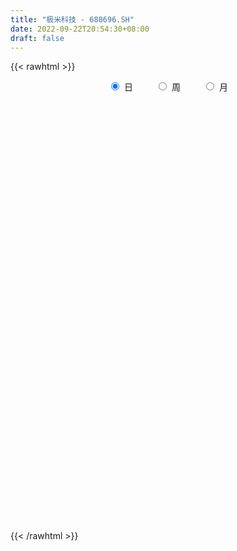 ```yaml
---
title: "极米科技 - 688696.SH"
date: 2022-09-22T20:54:30+08:00
draft: false
---
```

{{< rawhtml >}}
    <div style="text-align: center">
        <label style="padding: 1rem;"><input style="margin-right: .5rem" type="radio" name="period" value="D" checked onclick="period_change(this)">日</label>
        <label style="padding: 1rem;"><input style="margin-right: .5rem" type="radio" name="period" value="W" onclick="period_change(this)">周</label>
        <label style="padding: 1rem;"><input style="margin-right: .5rem" type="radio" name="period" value="M" onclick="period_change(this)">月</label>
    </div>
    <div id="chart" style="height: 700px;"></div> 
    <script type="text/javascript">
        const D_v = [85281.58,41951.31,35535.38,35674.72,24182.24,19425.75,19959.51,14657.86,16184.63,8924.73,10372.83,8532.79,5858.04,6881.84,6997.23,6142.04,4107.41,7309.65,6586.89,7980.34,4583.61,4970.94,5848.31,9346.62,16518.36,11460.68,6857.37,6721.59,4531.64,5283.69,4723.9,6951.05,4655.26,5131.33,3632.89,4563.97,8848.82,7865.98,4656.14,7448.85,4739.28,5581.2,4215.83,8963.14,6206.74,5404.67,5586.42,4842.35,6562.98,6439.87,4401.4,5164.12,4276.89,3062.15,2851.36,3612.71,5782.23,4094.83,3704.88,4393.79,3905.76,5808.27,3088.48,4199.69,5836.4,4297.53,3937.66,3707.33,5123.21,3338.53,3123.07,3480.7,4883.06,6476.67,3793.57,3641.82,4094.35,4261.98,3681.37,3130.77,8856.99,5967.19,4739.25,4017.09,6040.28,4360.32,3178.42,6841.3,4729.07,12880.13,4780.72,10380.85,5711.29,7133.89,3865.12,5977.69,4235.26,10518.84,5798.84,4183.6,7957.27,6654.27,6067.41,7528.44,4694.54,6063.1,4200.09,6508.52,5470.97,6686.27,7923.71,4105.85,2720.53,6118.37,5416.84,4787.32,4365.85,5544.32,5562.59,4115.3,2408.65,8378.26,3062.25,9339.06,3688.74,5241.62,3775.55,6204.07,4436.72,3220.17,3068.5,2447.72,4451.56,4602.17,4374.62,4210.54,3887.74,3672.9,4216.99,3146.78,4466.23,4896.0,3632.4,2879.22,2641.94,2710.62,2178.75,1980.84,2328.14,4140.69,3167.73,3390.37,2761.22,3865.44,8149.99,6767.96,2873.57,5961.79,3939.6,4922.62,6786.39,7530.04,6947.89,5571.09,4885.86,2816.63,4950.2,2650.93,1857.59,2606.42,5555.71,3177.11,3684.72,2524.0,5278.89,2717.07,5157.38,4296.04,2781.49,1384.87,1782.57,8237.96,4676.29,4969.47,5444.22,2960.25,2946.15,2530.58,3944.2,3511.01,5883.01,4013.45,3548.79,2500.48,1435.35,1732.61,1599.49,3449.2,1631.63,1437.08,1431.59,2115.12,2006.07,1272.76,1024.31,2259.27,873.89,3623.58,3390.21,3901.43,2237.61,1799.54,2412.58,1342.14,2627.85,4807.34,2783.49,1733.94,986.34,2056.76,1623.8,1628.33,1017.85,7476.78,6089.31,3515.09,4489.32,3350.63,2876.19,3021.72,1983.96,2219.48,1536.05,1427.04,1766.78,2122.66,2747.56,2198.92,1932.44,3747.7,3205.12,3452.15,2072.27,4763.55,7053.38,5042.45,4870.54,5309.59,5688.09,3879.95,3988.01,3904.27,5149.12,6329.33,2141.29,5913.06,2949.63,5975.51,2616.25,3615.6,3257.91,1931.3,2447.65,3096.52,5001.87,5973.95,4261.01,3336.97,2957.52,2309.28,2473.93,3417.54,2246.21,2028.16,2293.64,2035.53,3569.07,5037.32,4762.17,4310.69,6137.28,3634.81,10829.17,5690.04,3343.81,3092.09,3280.53,6419.28,3956.46,6753.17,4518.92,3039.47,4758.89,6231.44,5906.51,5394.5,5735.4,4776.23,9142.24,6897.04,10758.2,12075.53,8874.79,9958.37,12356.88,11071.79,10820.75,10664.58,14119.33,8879.9,5008.41,8117.54,5481.51,6170.16,6808.35,8853.5,4910.18,6140.03,5943.49,11650.99,5788.38,7499.45,8804.8,3561.41,3432.24,6198.33,6632.65,6486.27,3758.07,10889.31,8553.59,10204.31,7250.72,17702.85,9258.38,14917.23,7604.07,4840.23,9856.62,5039.19,4742.02,7145.42,6377.65,6806.82,8418.9,8536.11,5452.38,4618.39,9469.17,5629.72,6409.27,3595.75,7362.47,10366.03,9434.87,6012.15,3056.27,2865.43,8419.6,21231.41,13329.64,13845.62,4738.7,5569.72,4698.43,4751.9,6167.78,6158.01,5744.12,3882.23,6161.01,5111.04,7850.96,12736.04,7243.78,4902.91,4529.37,5619.54,9799.47,7361.52,7892.54,7503.11]
const D_histogram = [0.0,-0.1282735043,5.0313922517,1.6086753112,-2.2312300674,-2.9353582761,-3.6087878436,-4.5315170254,-7.9270965907,-8.6490087574,-5.5953960848,-3.4497454968,-2.8074334644,-2.5602982891,-3.5845874933,-4.5232207775,-4.3448006959,-2.9947092423,-1.1426639811,0.1962483344,-0.2617232057,-0.3458782027,0.578470487,4.0590357544,8.6941708725,12.515093866,15.1201429974,13.7798893708,11.778502264,10.2372443747,7.3462137717,7.6649381404,7.2445787908,7.4641639739,6.1283990107,5.8821677339,7.3260171759,9.8867615315,10.5420978405,13.5772813386,13.9107701932,13.1513655077,11.5572467906,5.4000765067,-0.0264370042,-4.850860805,-5.5239745693,-6.3233200118,-4.3776978106,0.5774161039,4.1519378475,3.1798412778,3.6309204202,2.3727974661,0.753588367,-0.2429665303,-2.1366299525,-1.7442852965,-2.5011769261,-1.497089169,-1.2215429457,-4.402874083,-6.1464565797,-5.7858117712,-1.8994382102,-0.1884076619,0.0252220354,0.4396860594,0.4773912943,-0.7451958439,-3.2662803101,-4.3562890887,-1.5453695367,4.1391899258,6.3869104546,6.9416049107,4.9715774355,4.8742349138,7.3173664783,7.5704603932,4.6972820025,0.6682311034,-2.6107457221,-3.1083263472,-6.1077493977,-5.8760663228,-5.988767202,-10.4439973119,-13.1702274186,-16.5058512102,-20.30004609,-24.9725099633,-27.1787967293,-25.9360986592,-24.6481245253,-21.8000007915,-19.7998900607,-20.1421753017,-18.8453133207,-16.7828605162,-17.1209457803,-13.3043440061,-11.6872147362,-9.4876164001,-8.6694976129,-5.9202884791,-4.7008381518,-4.2789950977,-2.0030788704,2.2946883614,6.2194543205,7.724928151,7.9461714137,10.3092308073,9.8557884098,11.2172187055,10.7512754972,9.7576461458,9.6335373404,8.6834891968,7.2929950135,3.7924283751,2.0478746805,-1.406581191,-3.5288981051,-3.9528437361,-5.4227706867,-4.5730481154,-2.6602758633,-1.2545687364,0.4383187788,1.2686646989,1.7474537883,2.2799460541,3.7185604974,3.070011194,2.1319954346,1.280222619,0.1643070381,0.4362034022,1.172141852,2.6567363641,2.0703519748,0.9796651151,0.8576003711,1.9808027966,2.5900770465,2.1801521328,2.9495055116,4.6898375737,5.5003044798,4.3946597936,4.5425409878,5.2716547945,8.1023701875,7.8115166052,7.1793448407,5.320638844,4.2105429561,3.7535512104,5.2899518249,7.7598127998,10.1500270142,11.8268786918,12.0195841245,11.1832934856,9.0452079101,8.2337483237,6.6374499206,4.8373150246,5.6616148912,5.5437359494,3.6871636913,2.4532543078,1.7184878349,0.6087594052,0.9181545228,1.4477769527,1.1162561758,0.1851555468,-1.4773281033,1.2537247055,0.9906227265,-0.5868766174,-0.1006720612,-0.8702246793,-2.1356480392,-2.3751661427,-2.2727856067,-2.0411739388,-3.3531915202,-4.2518722303,-5.8474665171,-6.6890667264,-7.2654720801,-7.2395950853,-6.9110581016,-6.9182334725,-6.012446178,-4.9530313703,-4.2244791109,-4.1339198399,-4.1896785523,-4.1970391256,-3.8890587973,-2.9197354282,-2.4983901008,-4.0687177397,-5.7306779991,-7.724497419,-8.1959896027,-8.2761876557,-7.3892594892,-6.9047709307,-6.2239732169,-4.1072082243,-1.4472805765,0.0346611452,1.1440320397,2.9310632416,2.8286444235,1.4974808369,0.7350567838,2.8173599516,6.2626936674,8.378267911,6.7900465299,5.9360821251,3.5326835728,0.9652989065,-1.8628530143,-2.644465101,-2.9917068231,-3.0888969972,-2.4805180619,-2.7975879982,-3.9518733035,-4.1031587025,-4.4949279829,-2.4590447183,-2.3926698765,-1.2211298331,-0.6101911816,-1.3615016026,-3.5374430291,-5.6111609358,-7.3072192625,-9.1396355486,-9.7280933816,-9.1539046093,-8.8525924652,-8.6904909414,-7.3847786247,-4.7016842834,-2.5641157056,-0.2288480886,1.5513082546,3.8554292602,5.2881658094,5.6619124281,5.7414588976,5.4655499397,5.9631341181,6.5491126948,7.7466510199,8.8979874038,8.8024992679,8.6418190748,7.5700186757,6.9590805761,4.9600846486,4.5604982233,3.6933735703,2.6321463096,0.9136834103,0.0468015084,0.1585093651,1.093703019,0.1010002334,-0.0743814286,1.720542251,2.2994435536,2.3192557913,1.6077075046,0.0604071013,-1.2309487546,-1.6570353594,-1.0475297788,-0.2562880104,1.0074669865,1.2480135639,1.209579172,1.7690129176,3.1312221589,4.6270410336,5.6690064016,5.8388488656,6.0078274569,-0.6754148066,-4.8898496587,-7.2526972984,-8.3682180404,-8.1259721909,-7.1417545344,-5.7246092532,-4.6946882123,-3.9328928963,-3.2361072069,-2.2116351609,-1.6233055053,-1.2850668673,-0.2568440734,0.6865772679,1.8149201645,2.0820131943,2.1070803182,1.9481685285,2.1845447192,2.3200958331,2.1630779039,1.787055639,0.9779741469,1.4730969003,1.4812800464,1.3527614616,1.0841407458,0.8726962115,1.2486339633,1.2254262483,1.6792632006,1.9494643021,2.8211378853,3.4228976273,5.2928746275,5.4583214859,7.296954924,7.776410665,7.6852960141,8.2078873079,7.3587216734,6.0246761132,5.3299841536,3.7890475696,1.8530231729,1.3135717436,0.7902374132,-0.4127581037,-1.1896001649,-1.8396976839,-2.5954437733,-2.8913283312,-3.1538485715,-2.246210404,-1.3393834167,-0.2860965133,-0.4208734854,-0.5488056071,-0.3766725932,0.4125214477,-2.5126371086,-5.1460023436,-7.8774722713,-9.3561046146,-10.186771182,-10.3013974288,-9.6109891703,-9.3792564942,-8.3772591577,-7.0216342381,-6.0252803239,-4.8209956659,-3.9514268983,-3.7149647395,-2.5620535377,-1.8197894407,-1.0327167708,-0.9476101341,-1.0112225895,-1.4642673896,-1.8528782228,-2.3341380172,-2.4236379278]
const D_fast = [0.0,-0.1603418803,6.2571719385,3.2366238258,-1.1610890696,-2.5990568473,-4.1746833757,-6.2302918139,-11.6076455269,-14.4918098829,-12.8370462315,-11.5538320177,-11.6133783514,-12.0063177484,-13.9267538259,-15.9961923046,-16.9039723969,-16.3025582539,-14.7361789879,-13.3482045888,-13.8716069304,-14.042231478,-12.9732651666,-8.4779409605,-1.6692631243,5.2804333356,11.6655182164,13.7702369325,14.7134753917,15.731528596,14.6770514359,16.9120103397,18.3027956878,20.3884218644,20.5847566539,21.8090673105,25.0844210465,30.116855785,33.4077165541,39.8372203868,43.6484017898,46.1768384812,47.4720314618,42.6648803046,37.2317575426,31.1946185406,29.140511134,26.7603356885,27.6115334371,32.7110013776,37.3235075831,37.1463713328,38.5051805803,37.8402569926,36.4094449853,35.3521484555,32.9243275452,32.880600877,31.4984150159,32.1282304807,32.0983909676,27.8163413095,24.5361446679,23.4503365337,26.8618505421,28.525779175,28.7457143811,29.27009992,29.4271529784,28.0182668792,24.6806123356,22.5015312847,24.9261084525,31.6454653964,35.4899135389,37.7800092227,37.0528761063,38.1740923131,42.4465654972,44.5922745104,42.8934166203,39.0314234971,35.099760241,33.8250980291,29.2987376292,28.0614041234,26.4515114438,19.3852820059,13.3664950446,5.9044084504,-2.9647979519,-13.880389316,-22.8813752644,-28.1227018591,-32.9967588565,-35.5986353206,-38.548497105,-43.9263261713,-47.3407925205,-49.4740548451,-54.0923765542,-53.6018607815,-54.9065351957,-55.0788409596,-56.4280965756,-55.1589595617,-55.1147187723,-55.7626244926,-53.9874779829,-49.1160386608,-43.6364091216,-40.1997032534,-37.9919171372,-33.0515500417,-31.0410453369,-26.8753103648,-24.6534346988,-23.2076525137,-20.923376984,-19.7025528284,-19.2697982583,-21.822257803,-23.0548428274,-26.8609439967,-29.865485437,-31.2776420021,-34.1032616243,-34.3968010819,-33.1490977956,-32.0570328528,-30.2545656429,-29.107053548,-28.1914010116,-27.0889222323,-24.7206676646,-24.6017141695,-25.0067310703,-25.5384482311,-26.6132870524,-26.2323398378,-25.203365925,-23.0545873219,-23.1233837174,-23.9691542984,-23.8768189496,-22.258415825,-21.0016223134,-20.866509194,-19.3597794372,-16.4469879818,-14.2614449556,-14.2684246935,-12.9849082523,-10.937880747,-6.0815728071,-4.4195472381,-3.2568827924,-3.7854290781,-3.8428892269,-3.36149317,-0.5026045993,3.9072095755,8.8349305435,13.468501894,16.6661033578,18.6256360904,18.7488524923,19.9958299868,20.0588940639,19.4680879241,21.7077915134,22.9758465591,22.0410652238,21.4204694172,21.115324903,20.1577863247,20.696720073,21.588286741,21.5358300081,20.6510182657,18.6192025899,21.663686575,21.6482402776,19.9240217793,20.3850583202,19.3979495324,17.5986141626,16.7653045235,16.2994886578,16.020806841,13.8704913795,11.9088426119,8.8513816959,6.337514805,3.9447414312,2.1607196547,0.761492113,-0.9752416261,-1.572565876,-1.7514089109,-2.0789764293,-3.0218971183,-4.1250754687,-5.1816958234,-5.8459801944,-5.6065906824,-5.8098428802,-8.397349954,-11.4919797132,-15.4169234879,-17.9374130722,-20.0866580391,-21.047044745,-22.2887489191,-23.1639445095,-22.073981573,-19.7758740693,-18.2852670613,-16.8898881569,-14.3700911446,-13.7653488569,-14.7221422343,-15.3008020914,-12.5141589356,-7.5031518029,-3.2930105816,-3.1837203303,-2.5536642037,-4.0738918629,-6.3999518026,-9.693816977,-11.1365453389,-12.2317137668,-13.1011281901,-13.1128787704,-14.1293457062,-16.2715993374,-17.448674412,-18.9641756881,-17.5430536031,-18.0748462304,-17.2085886453,-16.7501977891,-17.8418836108,-20.9021857946,-24.3786939353,-27.9015570776,-32.0188822508,-35.0393634293,-36.7536508092,-38.6654867815,-40.676007993,-41.2164903325,-39.708817062,-38.2122774106,-35.9342218158,-33.7662384089,-30.4982600883,-27.7434820868,-25.954257361,-24.4393461671,-23.3488676401,-21.3604999322,-19.1372431817,-16.0030421016,-12.6272088668,-10.5220721858,-8.5222976102,-7.7015933403,-6.5727612959,-7.3317360612,-6.5911979307,-6.5349791911,-6.9381698745,-8.4282119212,-9.2833934459,-9.132058248,-7.9234388393,-8.8908915666,-9.0848685858,-6.8598093434,-5.7060471524,-5.1064209669,-5.4160423775,-6.9482410054,-8.54733405,-9.3876794946,-9.0400563587,-8.3128865929,-6.7972648493,-6.244714881,-5.9807544799,-4.9790675049,-2.8340527238,-0.1814735908,2.2777433777,3.9072980581,5.5782335136,-1.2738624516,-6.7107597184,-10.8867816827,-14.0943569347,-15.8836041329,-16.6848251101,-16.6988321422,-16.8425831543,-17.0640110624,-17.1762521748,-16.704688919,-16.5221856397,-16.5052137185,-15.541201943,-14.4261362847,-12.844063347,-12.0564670185,-11.5046298151,-11.1764994727,-10.3939871022,-9.6784120301,-9.2946604832,-9.2239188384,-9.7885067938,-8.9251098153,-8.5466066576,-8.336934877,-8.3345204064,-8.3277908878,-7.6396946451,-7.3565457981,-6.4828930456,-5.7253258686,-4.1483678141,-2.6908836652,0.5023119918,2.0323392217,5.6952113908,8.118769798,9.9489791507,12.5235422714,13.5140570552,13.6861805234,14.3239846022,13.7303099106,12.2575413071,12.0464828137,11.7207078367,10.4145227938,9.3402806914,8.2302587514,6.8256517187,5.806935078,4.7559526947,5.1020382612,5.6740193944,6.6557821695,6.415786826,6.1506533026,6.2286181682,7.1209425709,3.5676247375,-0.3522410833,-5.0530790788,-8.8707375758,-12.2480969387,-14.9380725428,-16.6504115768,-18.7634930243,-19.8558104771,-20.2555941171,-20.7655602838,-20.7665245423,-20.8848124993,-21.5770915254,-21.064693708,-20.7773769712,-20.248483494,-20.4002793908,-20.7166974935,-21.535809141,-22.38763953,-23.4524338286,-24.1478432212]
const D_slow = [0.0,-0.0320683761,1.2257796869,1.6279485146,1.0701409978,0.3363014288,-0.5658955321,-1.6987747885,-3.6805489362,-5.8428011255,-7.2416501467,-8.1040865209,-8.805944887,-9.4460194593,-10.3421663326,-11.472971527,-12.559171701,-13.3078490116,-13.5935150068,-13.5444529232,-13.6098837247,-13.6963532753,-13.5517356536,-12.536976715,-10.3634339968,-7.2346605304,-3.454624781,-0.0096524383,2.9349731277,5.4942842214,7.3308376643,9.2470721994,11.0582168971,12.9242578905,14.4563576432,15.9268995767,17.7584038706,20.2300942535,22.8656187136,26.2599390483,29.7376315966,33.0254729735,35.9147846712,37.2648037978,37.2581945468,36.0454793456,34.6644857032,33.0836557003,31.9892312477,32.1335852736,33.1715697355,33.966530055,34.8742601601,35.4674595266,35.6558566183,35.5951149857,35.0609574976,34.6248861735,33.999591942,33.6253196497,33.3199339133,32.2192153925,30.6826012476,29.2361483048,28.7612887523,28.7141868368,28.7204923457,28.8304138605,28.9497616841,28.7634627231,27.9468926456,26.8578203734,26.4714779892,27.5062754707,29.1030030843,30.838404312,32.0812986709,33.2998573993,35.1291990189,37.0218141172,38.1961346178,38.3631923937,37.7105059631,36.9334243763,35.4064870269,33.9374704462,32.4402786457,29.8292793178,26.5367224631,22.4102596606,17.3352481381,11.0921206473,4.2974214649,-2.1866031999,-8.3486343312,-13.7986345291,-18.7486070443,-23.7841508697,-28.4954791998,-32.6911943289,-36.971430774,-40.2975167755,-43.2193204595,-45.5912245596,-47.7585989628,-49.2386710826,-50.4138806205,-51.4836293949,-51.9843991125,-51.4107270222,-49.8558634421,-47.9246314043,-45.9380885509,-43.3607808491,-40.8968337466,-38.0925290703,-35.404710196,-32.9652986595,-30.5569143244,-28.3860420252,-26.5627932718,-25.6146861781,-25.1027175079,-25.4543628057,-26.336587332,-27.324798266,-28.6804909377,-29.8237529665,-30.4888219323,-30.8024641164,-30.6928844217,-30.375718247,-29.9388547999,-29.3688682864,-28.439228162,-27.6717253635,-27.1387265049,-26.8186708501,-26.7775940906,-26.66854324,-26.375507777,-25.711323686,-25.1937356923,-24.9488194135,-24.7344193207,-24.2392186216,-23.5916993599,-23.0466613268,-22.3092849488,-21.1368255554,-19.7617494355,-18.6630844871,-17.5274492401,-16.2095355415,-14.1839429946,-12.2310638433,-10.4362276331,-9.1060679221,-8.0534321831,-7.1150443805,-5.7925564242,-3.8526032243,-1.3150964707,1.6416232022,4.6465192333,7.4423426047,9.7036445823,11.7620816632,13.4214441433,14.6307728995,16.0461766223,17.4321106096,18.3539015324,18.9672151094,19.3968370681,19.5490269194,19.7785655501,20.1405097883,20.4195738323,20.465862719,20.0965306931,20.4099618695,20.6576175511,20.5108983968,20.4857303815,20.2681742117,19.7342622019,19.1404706662,18.5722742645,18.0619807798,17.2236828998,16.1607148422,14.6988482129,13.0265815313,11.2102135113,9.40031474,7.6725502146,5.9429918465,4.439880302,3.2016224594,2.1455026817,1.1120227217,0.0646030836,-0.9846566978,-1.9569213971,-2.6868552542,-3.3114527794,-4.3286322143,-5.7613017141,-7.6924260688,-9.7414234695,-11.8104703834,-13.6577852557,-15.3839779884,-16.9399712926,-17.9667733487,-18.3285934928,-18.3199282065,-18.0339201966,-17.3011543862,-16.5939932803,-16.2196230711,-16.0358588752,-15.3315188873,-13.7658454704,-11.6712784926,-9.9737668602,-8.4897463289,-7.6065754357,-7.3652507091,-7.8309639627,-8.4920802379,-9.2400069437,-10.012231193,-10.6323607085,-11.331757708,-12.3197260339,-13.3455157095,-14.4692477052,-15.0840088848,-15.6821763539,-15.9874588122,-16.1400066076,-16.4803820082,-17.3647427655,-18.7675329995,-20.5943378151,-22.8792467022,-25.3112700476,-27.5997462,-29.8128943163,-31.9855170516,-33.8317117078,-35.0071327786,-35.648161705,-35.7053737272,-35.3175466635,-34.3536893485,-33.0316478961,-31.6161697891,-30.1808050647,-28.8144175798,-27.3236340503,-25.6863558765,-23.7496931216,-21.5251962706,-19.3245714536,-17.164116685,-15.271612016,-13.531841872,-12.2918207098,-11.151696154,-10.2283527615,-9.5703161841,-9.3418953315,-9.3301949544,-9.2905676131,-9.0171418583,-8.9918918,-9.0104871571,-8.5803515944,-8.005490706,-7.4256767582,-7.023749882,-7.0086481067,-7.3163852954,-7.7306441352,-7.9925265799,-8.0565985825,-7.8047318359,-7.4927284449,-7.1903336519,-6.7480804225,-5.9652748828,-4.8085146244,-3.391263024,-1.9315508075,-0.4295939433,-0.598447645,-1.8209100597,-3.6340843843,-5.7261388944,-7.7576319421,-9.5430705757,-10.974222889,-12.147894942,-13.1311181661,-13.9401449678,-14.4930537581,-14.8988801344,-15.2201468512,-15.2843578696,-15.1127135526,-14.6589835115,-14.1384802129,-13.6117101333,-13.1246680012,-12.5785318214,-11.9985078631,-11.4577383872,-11.0109744774,-10.7664809407,-10.3982067156,-10.027886704,-9.6896963386,-9.4186611522,-9.2004870993,-8.8883286085,-8.5819720464,-8.1621562462,-7.6747901707,-6.9695056994,-6.1137812926,-4.7905626357,-3.4259822642,-1.6017435332,0.342359133,2.2636831366,4.3156549635,6.1553353819,7.6615044102,8.9940004486,9.941262341,10.4045181342,10.7329110701,10.9304704234,10.8272808975,10.5298808563,10.0699564353,9.421095492,8.6982634092,7.9098012663,7.3482486653,7.0134028111,6.9418786828,6.8366603114,6.6994589097,6.6052907614,6.7084211233,6.0802618461,4.7937612602,2.8243931924,0.4853670388,-2.0613257567,-4.6366751139,-7.0394224065,-9.3842365301,-11.4785513195,-13.233959879,-14.74027996,-15.9455288764,-16.933385601,-17.8621267859,-18.5026401703,-18.9575875305,-19.2157667232,-19.4526692567,-19.7054749041,-20.0715417515,-20.5347613072,-21.1182958114,-21.7242052934]
const D_data = [['2021-03-03', 511.11, 530.01, 510.0, 611.15],['2021-03-04', 500.0, 528.0, 486.0, 583.48],['2021-03-05', 528.05, 610.0, 526.0, 615.0],['2021-03-08', 613.0, 510.0, 510.0, 622.77],['2021-03-09', 487.0, 485.0, 472.01, 535.88],['2021-03-10', 500.0, 510.0, 491.11, 528.88],['2021-03-11', 500.6, 504.0, 477.0, 522.6],['2021-03-12', 496.0, 493.11, 485.0, 518.13],['2021-03-15', 489.0, 445.0, 445.0, 491.0],['2021-03-16', 445.0, 460.0, 441.5, 475.0],['2021-03-17', 455.0, 507.0, 450.06, 507.0],['2021-03-18', 508.52, 505.0, 496.5, 522.8],['2021-03-19', 495.67, 490.0, 481.48, 500.59],['2021-03-22', 515.0, 484.0, 481.3, 515.0],['2021-03-23', 480.01, 462.07, 460.0, 484.15],['2021-03-24', 452.48, 453.0, 450.0, 475.0],['2021-03-25', 448.0, 459.66, 445.03, 460.95],['2021-03-26', 455.0, 473.7, 455.0, 491.78],['2021-03-29', 476.11, 485.1, 472.0, 493.0],['2021-03-30', 480.0, 485.01, 477.01, 514.89],['2021-03-31', 480.01, 462.91, 462.64, 491.22],['2021-04-01', 461.0, 463.93, 450.01, 472.0],['2021-04-02', 463.71, 477.0, 461.0, 495.01],['2021-04-06', 476.97, 521.0, 468.9, 529.9],['2021-04-07', 536.0, 560.99, 536.0, 588.18],['2021-04-08', 570.96, 581.0, 545.0, 605.0],['2021-04-09', 577.0, 593.54, 575.0, 615.8],['2021-04-12', 603.09, 558.88, 549.91, 603.5],['2021-04-13', 557.9, 552.0, 550.63, 572.8],['2021-04-14', 554.38, 557.6, 550.05, 584.99],['2021-04-15', 558.0, 536.63, 531.27, 560.01],['2021-04-16', 541.39, 577.1, 541.39, 583.0],['2021-04-19', 579.8, 575.0, 555.55, 583.58],['2021-04-20', 570.01, 590.1, 561.0, 596.4],['2021-04-21', 585.02, 574.99, 565.75, 586.0],['2021-04-22', 574.65, 591.35, 561.2, 592.3],['2021-04-23', 595.98, 623.5, 595.98, 646.8],['2021-04-26', 630.57, 658.0, 604.91, 677.92],['2021-04-27', 650.0, 654.13, 631.0, 668.0],['2021-04-28', 654.0, 707.18, 650.18, 718.0],['2021-04-29', 694.05, 697.5, 691.9, 718.98],['2021-04-30', 702.8, 698.0, 692.21, 733.0],['2021-05-06', 707.61, 696.0, 689.16, 733.0],['2021-05-07', 700.0, 629.8, 625.0, 705.0],['2021-05-10', 625.15, 615.0, 598.5, 637.54],['2021-05-11', 611.56, 598.0, 591.37, 615.0],['2021-05-12', 594.33, 636.0, 593.0, 644.3],['2021-05-13', 629.9, 630.5, 598.8, 644.9],['2021-05-14', 628.0, 668.37, 620.0, 684.9],['2021-05-17', 665.0, 727.88, 662.0, 731.0],['2021-05-18', 710.0, 740.29, 710.0, 749.0],['2021-05-19', 735.89, 698.1, 696.79, 739.99],['2021-05-20', 689.5, 722.18, 688.89, 735.0],['2021-05-21', 722.18, 706.0, 695.0, 725.8],['2021-05-24', 700.01, 700.0, 678.59, 721.0],['2021-05-25', 698.0, 706.0, 690.1, 720.33],['2021-05-26', 697.0, 691.0, 658.0, 703.99],['2021-05-27', 684.0, 719.0, 670.06, 719.8],['2021-05-28', 719.0, 706.8, 690.58, 731.99],['2021-05-31', 709.0, 732.77, 692.02, 745.18],['2021-06-01', 722.63, 730.8, 721.74, 765.0],['2021-06-02', 722.16, 682.0, 680.8, 735.6],['2021-06-03', 682.11, 686.91, 682.1, 707.0],['2021-06-04', 688.17, 709.02, 677.7, 719.9],['2021-06-07', 705.5, 765.8, 693.0, 768.65],['2021-06-08', 759.0, 756.99, 740.23, 773.13],['2021-06-09', 765.0, 747.48, 730.0, 766.0],['2021-06-10', 748.0, 756.0, 725.0, 766.5],['2021-06-11', 756.01, 757.0, 728.28, 774.44],['2021-06-15', 761.91, 742.0, 736.8, 764.4],['2021-06-16', 747.4, 718.0, 713.19, 756.01],['2021-06-17', 711.06, 726.99, 708.38, 742.0],['2021-06-18', 730.0, 782.0, 726.99, 784.0],['2021-06-21', 786.21, 845.98, 778.0, 858.0],['2021-06-22', 860.0, 832.7, 819.0, 860.0],['2021-06-23', 822.0, 828.72, 819.11, 869.12],['2021-06-24', 836.88, 802.51, 791.72, 852.76],['2021-06-25', 802.51, 829.0, 802.51, 851.99],['2021-06-28', 829.25, 877.0, 827.24, 883.78],['2021-06-29', 872.91, 868.0, 846.0, 882.0],['2021-06-30', 853.78, 832.0, 771.55, 857.98],['2021-07-01', 808.88, 806.4, 785.0, 827.6],['2021-07-02', 800.0, 800.62, 790.09, 825.69],['2021-07-05', 805.0, 828.27, 804.01, 846.66],['2021-07-06', 830.88, 788.88, 771.76, 830.88],['2021-07-07', 780.1, 822.01, 777.77, 824.99],['2021-07-08', 822.0, 817.99, 795.58, 827.74],['2021-07-09', 802.1, 749.0, 730.0, 816.19],['2021-07-12', 744.28, 745.72, 732.2, 777.77],['2021-07-13', 739.87, 713.2, 668.96, 748.0],['2021-07-14', 700.0, 676.15, 675.0, 702.66],['2021-07-15', 676.15, 626.0, 618.0, 676.15],['2021-07-16', 632.3, 618.39, 618.19, 644.99],['2021-07-19', 619.83, 637.82, 607.06, 645.01],['2021-07-20', 636.87, 624.18, 615.34, 641.9],['2021-07-21', 635.0, 634.72, 628.02, 651.91],['2021-07-22', 631.98, 618.21, 613.02, 639.43],['2021-07-23', 618.21, 574.26, 555.0, 618.27],['2021-07-26', 574.5, 578.0, 567.0, 595.96],['2021-07-27', 578.0, 578.03, 576.15, 593.0],['2021-07-28', 570.15, 534.02, 525.0, 576.82],['2021-07-29', 547.3, 577.8, 547.3, 579.28],['2021-07-30', 581.96, 548.97, 535.35, 583.0],['2021-08-02', 545.0, 551.78, 507.21, 554.98],['2021-08-03', 543.11, 528.69, 525.27, 546.38],['2021-08-04', 526.72, 549.79, 521.01, 555.0],['2021-08-05', 550.0, 530.0, 527.99, 550.0],['2021-08-06', 536.0, 513.57, 507.71, 537.0],['2021-08-09', 513.92, 534.22, 511.11, 543.0],['2021-08-10', 532.86, 570.14, 532.86, 578.88],['2021-08-11', 571.0, 583.97, 557.32, 605.68],['2021-08-12', 575.0, 567.0, 558.88, 586.0],['2021-08-13', 568.24, 555.18, 551.12, 572.36],['2021-08-16', 563.99, 590.0, 532.61, 595.08],['2021-08-17', 592.02, 561.96, 556.28, 600.0],['2021-08-18', 560.43, 590.0, 560.43, 592.99],['2021-08-19', 586.0, 573.1, 571.14, 597.77],['2021-08-20', 574.38, 565.88, 537.17, 574.38],['2021-08-23', 571.1, 577.0, 560.01, 598.45],['2021-08-24', 587.0, 566.88, 560.0, 587.0],['2021-08-25', 568.99, 557.5, 551.0, 569.33],['2021-08-26', 575.0, 518.5, 518.5, 575.0],['2021-08-27', 514.28, 525.0, 514.28, 533.0],['2021-08-30', 533.66, 486.1, 476.0, 533.66],['2021-08-31', 486.81, 481.98, 476.0, 494.61],['2021-09-01', 476.65, 489.52, 456.86, 492.99],['2021-09-02', 488.0, 463.5, 458.88, 488.0],['2021-09-03', 458.0, 482.7, 450.94, 488.0],['2021-09-06', 480.0, 496.31, 466.5, 498.0],['2021-09-07', 489.1, 493.01, 483.33, 503.88],['2021-09-08', 493.0, 500.3, 485.0, 510.95],['2021-09-09', 498.66, 492.66, 490.0, 504.95],['2021-09-10', 489.99, 488.71, 474.0, 493.61],['2021-09-13', 486.73, 489.51, 470.06, 491.9],['2021-09-14', 490.49, 504.5, 485.98, 514.0],['2021-09-15', 501.49, 479.2, 476.0, 501.5],['2021-09-16', 479.08, 469.44, 460.21, 479.2],['2021-09-17', 465.88, 463.18, 446.32, 468.8],['2021-09-22', 454.0, 451.28, 450.1, 471.0],['2021-09-23', 452.25, 462.81, 452.25, 464.0],['2021-09-24', 462.82, 468.22, 450.1, 478.0],['2021-09-27', 469.0, 481.45, 464.07, 488.86],['2021-09-28', 479.0, 456.19, 453.42, 486.99],['2021-09-29', 451.89, 442.96, 442.2, 462.82],['2021-09-30', 447.09, 449.0, 432.21, 452.98],['2021-10-08', 456.0, 464.97, 450.51, 467.65],['2021-10-11', 464.97, 461.65, 453.44, 474.97],['2021-10-12', 456.57, 448.0, 446.25, 462.01],['2021-10-13', 453.29, 462.58, 446.1, 466.0],['2021-10-14', 462.56, 481.53, 457.0, 488.88],['2021-10-15', 481.65, 477.97, 471.15, 485.9],['2021-10-18', 474.97, 454.38, 454.01, 484.99],['2021-10-19', 454.31, 468.5, 454.31, 471.5],['2021-10-20', 475.48, 479.7, 465.1, 482.98],['2021-10-21', 479.7, 518.91, 474.1, 519.87],['2021-10-22', 514.98, 491.18, 490.87, 519.2],['2021-10-25', 491.18, 488.8, 480.99, 493.0],['2021-10-26', 485.1, 470.29, 460.0, 486.0],['2021-10-27', 468.0, 474.22, 456.8, 475.0],['2021-10-28', 478.88, 480.27, 460.06, 486.0],['2021-10-29', 481.0, 510.9, 472.0, 514.58],['2021-11-01', 517.86, 538.03, 502.0, 548.76],['2021-11-02', 533.94, 557.05, 532.0, 567.99],['2021-11-03', 560.89, 568.0, 551.11, 588.88],['2021-11-04', 579.36, 564.5, 547.0, 579.36],['2021-11-05', 564.0, 560.04, 550.52, 569.0],['2021-11-08', 559.97, 545.0, 533.0, 559.97],['2021-11-09', 538.32, 562.1, 538.0, 574.97],['2021-11-10', 571.43, 553.5, 548.89, 571.43],['2021-11-11', 554.75, 548.34, 541.0, 571.51],['2021-11-12', 551.7, 585.0, 551.08, 610.5],['2021-11-15', 579.17, 582.0, 569.45, 591.0],['2021-11-16', 572.59, 561.11, 561.0, 579.77],['2021-11-17', 561.04, 565.66, 553.49, 572.8],['2021-11-18', 559.23, 570.99, 540.1, 576.5],['2021-11-19', 567.79, 565.0, 555.0, 571.0],['2021-11-22', 559.99, 584.04, 546.56, 587.96],['2021-11-23', 586.83, 592.88, 570.67, 596.6],['2021-11-24', 593.0, 586.55, 581.77, 603.0],['2021-11-25', 587.55, 579.05, 576.68, 587.61],['2021-11-26', 580.96, 565.22, 563.01, 584.98],['2021-11-29', 569.63, 626.0, 561.6, 626.68],['2021-11-30', 626.01, 599.0, 595.0, 636.02],['2021-12-01', 600.99, 580.63, 567.0, 603.97],['2021-12-02', 580.0, 606.19, 565.0, 606.3],['2021-12-03', 598.96, 592.2, 580.2, 601.2],['2021-12-06', 592.21, 582.11, 581.5, 601.83],['2021-12-07', 582.13, 591.85, 571.0, 598.0],['2021-12-08', 592.0, 596.59, 581.12, 601.33],['2021-12-09', 597.0, 600.0, 583.5, 606.0],['2021-12-10', 593.0, 578.07, 577.12, 603.0],['2021-12-13', 582.0, 576.58, 567.52, 587.07],['2021-12-14', 560.1, 559.22, 559.22, 574.9],['2021-12-15', 561.0, 559.0, 550.1, 563.1],['2021-12-16', 559.0, 554.6, 551.0, 564.0],['2021-12-17', 553.06, 556.3, 551.51, 561.77],['2021-12-20', 550.4, 556.59, 545.26, 560.96],['2021-12-21', 559.0, 548.67, 536.01, 559.0],['2021-12-22', 545.0, 558.1, 545.0, 562.88],['2021-12-23', 554.0, 561.5, 548.11, 562.0],['2021-12-24', 556.0, 558.9, 546.5, 561.48],['2021-12-27', 558.9, 550.0, 541.5, 558.9],['2021-12-28', 546.8, 545.0, 543.12, 558.5],['2021-12-29', 545.0, 542.0, 540.5, 549.48],['2021-12-30', 540.51, 543.31, 540.51, 549.89],['2021-12-31', 543.31, 552.0, 526.02, 555.0],['2022-01-04', 550.01, 546.3, 540.01, 552.58],['2022-01-05', 544.56, 515.03, 513.86, 548.8],['2022-01-06', 510.0, 500.45, 488.22, 511.0],['2022-01-07', 501.0, 480.0, 480.0, 505.99],['2022-01-10', 481.0, 484.75, 472.86, 488.21],['2022-01-11', 484.18, 480.0, 477.0, 487.84],['2022-01-12', 480.0, 486.2, 470.05, 487.0],['2022-01-13', 486.9, 477.06, 476.5, 486.98],['2022-01-14', 473.13, 475.1, 465.01, 480.21],['2022-01-17', 479.0, 494.05, 462.01, 495.5],['2022-01-18', 490.0, 509.0, 486.03, 513.0],['2022-01-19', 504.78, 502.29, 496.0, 515.0],['2022-01-20', 509.5, 502.53, 498.0, 509.5],['2022-01-21', 498.51, 518.0, 498.5, 521.7],['2022-01-24', 514.0, 498.78, 498.0, 524.15],['2022-01-25', 498.78, 478.88, 475.0, 499.0],['2022-01-26', 480.01, 478.92, 475.0, 490.0],['2022-01-27', 500.0, 517.35, 500.0, 545.62],['2022-01-28', 528.41, 551.01, 528.41, 555.55],['2022-02-07', 558.0, 553.5, 534.0, 558.85],['2022-02-08', 554.45, 513.05, 506.07, 556.0],['2022-02-09', 518.64, 519.42, 496.0, 524.0],['2022-02-10', 511.52, 493.81, 491.76, 516.44],['2022-02-11', 488.0, 479.0, 476.0, 497.5],['2022-02-14', 480.17, 459.64, 458.3, 482.9],['2022-02-15', 463.99, 472.52, 456.76, 474.96],['2022-02-16', 479.56, 471.37, 465.0, 482.82],['2022-02-17', 471.37, 469.48, 465.37, 477.0],['2022-02-18', 469.49, 476.0, 460.0, 479.66],['2022-02-21', 463.41, 461.5, 459.99, 473.63],['2022-02-22', 461.6, 442.61, 436.0, 461.6],['2022-02-23', 440.0, 446.57, 440.0, 452.0],['2022-02-24', 444.99, 436.64, 430.31, 448.0],['2022-02-25', 447.99, 466.63, 442.46, 473.0],['2022-02-28', 460.01, 443.5, 440.03, 462.0],['2022-03-01', 443.5, 457.0, 436.7, 462.5],['2022-03-02', 453.0, 451.78, 448.01, 463.97],['2022-03-03', 453.02, 431.2, 430.5, 454.78],['2022-03-04', 409.89, 401.01, 391.58, 415.0],['2022-03-07', 394.68, 384.5, 376.0, 402.82],['2022-03-08', 378.34, 371.0, 362.97, 387.78],['2022-03-09', 368.21, 350.0, 341.65, 370.77],['2022-03-10', 355.45, 348.0, 343.09, 360.99],['2022-03-11', 345.0, 351.17, 337.24, 354.88],['2022-03-14', 344.95, 338.79, 337.01, 349.44],['2022-03-15', 331.79, 326.84, 326.82, 341.09],['2022-03-16', 327.05, 334.0, 316.89, 339.57],['2022-03-17', 342.0, 352.32, 342.0, 362.15],['2022-03-18', 344.78, 350.6, 344.78, 355.34],['2022-03-21', 352.04, 359.0, 352.0, 371.84],['2022-03-22', 357.72, 358.67, 353.43, 363.87],['2022-03-23', 354.02, 373.52, 354.02, 378.88],['2022-03-24', 373.52, 371.6, 360.04, 373.52],['2022-03-25', 371.6, 363.01, 355.43, 376.29],['2022-03-28', 363.02, 360.72, 350.82, 363.02],['2022-03-29', 360.72, 356.02, 353.99, 369.5],['2022-03-30', 353.01, 366.9, 353.01, 369.0],['2022-03-31', 363.97, 372.19, 357.3, 380.8],['2022-04-01', 371.48, 386.91, 360.5, 390.0],['2022-04-06', 386.9, 396.16, 386.0, 413.24],['2022-04-07', 390.21, 387.59, 385.0, 408.65],['2022-04-08', 384.0, 390.48, 378.01, 395.95],['2022-04-11', 387.88, 379.91, 372.0, 387.9],['2022-04-12', 377.6, 384.9, 366.45, 385.0],['2022-04-13', 378.57, 363.36, 363.0, 384.88],['2022-04-14', 363.36, 379.05, 363.36, 380.5],['2022-04-15', 376.01, 371.54, 363.47, 378.0],['2022-04-18', 365.02, 365.0, 357.1, 370.08],['2022-04-19', 364.66, 349.29, 348.0, 365.99],['2022-04-20', 342.5, 352.0, 342.5, 359.58],['2022-04-21', 348.0, 360.97, 347.0, 367.8],['2022-04-22', 361.99, 373.33, 355.01, 379.8],['2022-04-25', 360.2, 348.2, 347.6, 372.0],['2022-04-26', 343.84, 354.0, 335.0, 370.95],['2022-04-27', 353.0, 382.5, 350.0, 384.8],['2022-04-28', 382.5, 374.13, 374.13, 388.88],['2022-04-29', 369.0, 369.5, 321.0, 370.0],['2022-05-05', 361.91, 359.0, 342.01, 362.0],['2022-05-06', 351.0, 342.06, 342.06, 360.76],['2022-05-09', 339.47, 336.07, 333.9, 347.87],['2022-05-10', 330.0, 340.02, 328.0, 348.88],['2022-05-11', 340.02, 351.29, 340.02, 360.0],['2022-05-12', 349.38, 355.7, 349.0, 359.0],['2022-05-13', 356.49, 366.37, 354.6, 369.98],['2022-05-16', 370.62, 357.44, 356.68, 376.86],['2022-05-17', 354.94, 354.43, 346.0, 361.6],['2022-05-18', 358.0, 363.54, 351.02, 372.0],['2022-05-19', 358.8, 379.88, 355.0, 381.96],['2022-05-20', 383.97, 391.66, 380.0, 397.9],['2022-05-23', 394.0, 396.41, 386.89, 407.7],['2022-05-24', 403.88, 393.01, 391.0, 404.4],['2022-05-25', 393.88, 398.51, 389.07, 406.97],['2022-05-26', 282.51, 297.0, 281.8, 299.05],['2022-05-27', 297.0, 295.96, 281.69, 298.0],['2022-05-30', 295.96, 296.05, 294.5, 316.0],['2022-05-31', 298.96, 295.3, 292.08, 302.79],['2022-06-01', 295.0, 302.36, 294.79, 306.0],['2022-06-02', 308.0, 307.62, 300.51, 313.58],['2022-06-06', 312.71, 312.93, 306.8, 319.63],['2022-06-07', 312.93, 308.88, 297.35, 314.95],['2022-06-08', 307.89, 305.11, 295.0, 308.88],['2022-06-09', 310.0, 303.44, 295.0, 319.0],['2022-06-10', 304.44, 308.0, 291.0, 309.97],['2022-06-13', 307.79, 303.27, 301.0, 313.1],['2022-06-14', 300.0, 299.33, 294.2, 301.99],['2022-06-15', 298.6, 308.89, 296.52, 313.2],['2022-06-16', 309.4, 311.18, 305.28, 313.67],['2022-06-17', 309.45, 318.0, 306.01, 318.22],['2022-06-20', 317.0, 310.5, 310.02, 322.99],['2022-06-21', 310.0, 307.96, 306.21, 327.57],['2022-06-22', 310.99, 305.01, 304.06, 312.78],['2022-06-23', 307.03, 310.0, 296.66, 310.96],['2022-06-24', 309.75, 309.8, 305.0, 311.58],['2022-06-27', 302.02, 306.2, 290.0, 311.0],['2022-06-28', 307.65, 301.99, 300.11, 307.65],['2022-06-29', 301.99, 292.9, 291.37, 304.99],['2022-06-30', 294.0, 307.87, 290.38, 311.8],['2022-07-01', 308.0, 302.86, 301.0, 310.99],['2022-07-04', 304.98, 300.55, 298.0, 308.0],['2022-07-05', 304.0, 297.33, 295.0, 309.98],['2022-07-06', 296.87, 296.2, 291.0, 298.0],['2022-07-07', 297.81, 303.57, 294.98, 307.0],['2022-07-08', 303.57, 299.27, 296.0, 304.88],['2022-07-11', 296.0, 306.39, 293.11, 307.6],['2022-07-12', 307.02, 306.38, 302.05, 310.96],['2022-07-13', 302.09, 317.89, 302.09, 322.59],['2022-07-14', 322.0, 320.08, 315.64, 322.0],['2022-07-15', 322.0, 345.41, 322.0, 374.9],['2022-07-18', 348.63, 333.3, 332.0, 348.63],['2022-07-19', 330.68, 364.48, 330.68, 368.0],['2022-07-20', 364.14, 359.7, 354.1, 364.14],['2022-07-21', 361.44, 360.0, 354.0, 369.74],['2022-07-22', 360.0, 375.72, 358.14, 383.0],['2022-07-25', 371.84, 364.64, 363.33, 380.5],['2022-07-26', 363.9, 359.0, 352.0, 366.0],['2022-07-27', 364.89, 367.26, 354.05, 371.29],['2022-07-28', 363.51, 355.6, 353.8, 371.65],['2022-07-29', 355.98, 344.93, 341.92, 355.98],['2022-08-01', 344.75, 358.5, 344.57, 360.8],['2022-08-02', 353.22, 358.21, 347.02, 365.0],['2022-08-03', 362.0, 346.71, 345.0, 362.0],['2022-08-04', 347.59, 347.56, 345.39, 353.0],['2022-08-05', 347.33, 345.53, 335.05, 354.08],['2022-08-08', 344.57, 340.0, 335.0, 347.0],['2022-08-09', 342.4, 342.0, 339.0, 354.0],['2022-08-10', 341.42, 339.66, 338.0, 343.61],['2022-08-11', 340.98, 355.0, 335.35, 355.0],['2022-08-12', 354.0, 359.5, 346.6, 379.99],['2022-08-15', 354.23, 367.0, 343.71, 370.3],['2022-08-16', 367.87, 355.3, 352.29, 367.87],['2022-08-17', 354.01, 355.25, 348.25, 358.0],['2022-08-18', 355.31, 359.71, 355.25, 364.0],['2022-08-19', 359.7, 371.02, 355.56, 388.66],['2022-08-22', 369.0, 318.73, 307.21, 369.0],['2022-08-23', 313.0, 305.0, 301.1, 317.97],['2022-08-24', 304.0, 284.52, 282.55, 304.85],['2022-08-25', 298.99, 282.11, 279.11, 298.99],['2022-08-26', 279.0, 276.0, 272.8, 281.96],['2022-08-29', 270.38, 273.7, 265.0, 279.83],['2022-08-30', 273.38, 276.52, 271.0, 281.0],['2022-08-31', 275.0, 264.47, 260.01, 277.0],['2022-09-01', 268.25, 268.85, 262.09, 273.0],['2022-09-02', 268.85, 271.73, 265.51, 279.5],['2022-09-05', 271.92, 266.37, 260.7, 274.88],['2022-09-06', 265.0, 268.4, 258.01, 270.0],['2022-09-07', 267.0, 263.96, 262.2, 269.66],['2022-09-08', 262.44, 253.46, 253.15, 265.87],['2022-09-09', 255.09, 263.6, 249.97, 263.6],['2022-09-13', 261.0, 259.16, 258.1, 269.98],['2022-09-14', 256.55, 260.0, 255.28, 262.84],['2022-09-15', 263.48, 250.01, 247.06, 263.77],['2022-09-16', 248.65, 244.62, 241.02, 252.67],['2022-09-19', 241.38, 234.5, 231.04, 244.0],['2022-09-20', 235.97, 228.79, 227.5, 238.43],['2022-09-21', 226.36, 220.61, 219.17, 227.89],['2022-09-22', 220.88, 219.0, 216.54, 222.0]]
const W_v = [162768.27,113900.08,49873.02,31438.17,29970.09,44183.03,28211.87,26832.27,30291.45,13178.97,28603.16,23344.43,20046.01,21395.99,22902.13,14825.36,22268.39,26375.57,24437.41,38482.06,31730.8,30661.39,28994.69,26907.33,26232.7,23527.05,28249.04,17624.67,20747.97,11830.0,14049.56,2710.62,13796.15,24934.98,24483.97,27751.51,17620.85,17381.79,15402.35,26288.19,18814.95,13230.68,9548.99,8677.53,11789.11,10419.72,12367.87,17836.07,17252.95,8933.31,12749.28,20546.47,24790.62,21512.02,21070.05,15735.25,13571.93,13404.48,14963.72,29674.12,9033.85,23501.53,24455.23,31945.41,41666.89,59033.33,33657.52,32655.55,37305.03,26507.56,54600.78,46476.53,30111.1,36494.95,33363.24,29788.32,58715.09,27520.24,35741.28,22295.6,32556.64]
const W_histogram = [0.0,-7.4596467236,-11.9256326556,-15.0957096945,-16.0021230817,-8.1790159329,-3.7623459376,2.3065832461,10.8809923666,11.4447224683,13.7456896184,16.9235849835,18.0955546065,17.9981899048,19.9896098388,21.6737557136,24.4316121818,22.8516181708,17.1003634471,3.9562011432,-7.6227191155,-16.3938913458,-23.5532537517,-24.3587784578,-23.0566992569,-23.7410361198,-25.671056478,-25.1391313923,-25.0475029413,-23.2286528972,-21.9178346708,-18.6984574344,-14.5985183547,-10.1149110667,-5.1873591616,1.6494769259,7.7777465022,10.2536770762,11.5776229071,13.79149653,13.7921269686,11.8865044095,10.4141200045,8.6604620124,2.6481679756,-1.4420527107,-1.0593678701,1.4780443469,-1.472517218,-3.3007479722,-4.7286800865,-9.4098241787,-14.8561355772,-17.3183779421,-16.9133634714,-13.9606255582,-10.8314053652,-9.1674570403,-7.1653049961,-5.3984536225,-5.3661362942,-3.1078908171,0.4967671632,-2.9660630898,-3.8189061183,-3.7023114658,-2.3618398977,-1.4806340946,-0.8496965188,-0.1929712056,3.6195829776,8.1918057879,9.0825606597,9.6016833816,10.6920189873,11.9025000178,6.2985683488,2.4943594552,-0.234416485,-2.8379723106,-5.6438408704]
const W_fast = [0.0,-9.3245584046,-16.7719525004,-23.7159569629,-28.6229011206,-22.844547955,-19.368464444,-12.7228894489,-1.4282322367,1.996678482,7.7340680368,15.1428596477,20.8387179223,25.2409006968,32.2297230905,39.3323078937,48.1980674073,52.330977939,50.8548140771,38.699702059,25.2151020214,12.3454569547,-0.7022188891,-7.5974382096,-12.059533823,-18.6791297158,-27.0269141935,-32.7797719559,-38.9500192403,-42.9383324205,-47.1069728617,-48.5622099839,-48.111900493,-46.1570209716,-42.5263088569,-35.2771035379,-27.204397336,-22.1650474931,-17.9466959353,-12.2849481799,-8.8362859992,-7.7702824559,-6.6391368598,-6.2276793487,-11.5779313917,-16.0286652556,-15.9108223826,-13.0038990788,-16.3225899482,-18.9760076955,-21.5861098314,-28.6197099683,-37.7800552611,-44.5718921115,-48.3952185087,-48.932636985,-48.5112681333,-49.1391840684,-48.9283582733,-48.5111203053,-49.8203370505,-48.3390642777,-44.6102145067,-48.8145605321,-50.6221300902,-51.4311133041,-50.6811017105,-50.170054431,-49.7515409849,-49.1430584732,-44.4256085455,-37.8054342882,-34.6440392515,-31.7244956842,-27.9611553317,-23.7750492967,-27.8043388785,-30.9849579083,-33.7723379698,-37.085386873,-41.3022156504]
const W_slow = [0.0,-1.8649116809,-4.8463198448,-8.6202472684,-12.6207780389,-14.6655320221,-15.6061185065,-15.029472695,-12.3092246033,-9.4480439863,-6.0116215816,-1.7807253358,2.7431633158,7.242710792,12.2401132517,17.6585521801,23.7664552256,29.4793597683,33.75445063,34.7435009158,32.8378211369,28.7393483005,22.8510348626,16.7613402481,10.9971654339,5.061906404,-1.3558577155,-7.6406405636,-13.9025162989,-19.7096795233,-25.1891381909,-29.8637525495,-33.5133821382,-36.0421099049,-37.3389496953,-36.9265804638,-34.9821438383,-32.4187245692,-29.5243188424,-26.0764447099,-22.6284129678,-19.6567868654,-17.0532568643,-14.8881413612,-14.2260993673,-14.5866125449,-14.8514545125,-14.4819434257,-14.8500727302,-15.6752597233,-16.8574297449,-19.2098857896,-22.9239196839,-27.2535141694,-31.4818550373,-34.9720114268,-37.6798627681,-39.9717270282,-41.7630532772,-43.1126666828,-44.4542007563,-45.2311734606,-45.1069816698,-45.8484974423,-46.8032239719,-47.7288018383,-48.3192618128,-48.6894203364,-48.9018444661,-48.9500872675,-48.0451915231,-45.9972400761,-43.7265999112,-41.3261790658,-38.653174319,-35.6775493145,-34.1029072273,-33.4793173635,-33.5379214848,-34.2474145624,-35.65837478]
const W_data = [['2021-03-05', 511.11, 610.0, 486.0, 615.0],['2021-03-12', 613.0, 493.11, 472.01, 622.77],['2021-03-19', 489.0, 490.0, 441.5, 522.8],['2021-03-26', 515.0, 473.7, 445.03, 515.0],['2021-04-02', 476.11, 477.0, 450.01, 514.89],['2021-04-09', 476.97, 593.54, 468.9, 615.8],['2021-04-16', 603.09, 577.1, 531.27, 603.5],['2021-04-23', 579.8, 623.5, 555.55, 646.8],['2021-04-30', 630.57, 698.0, 604.91, 733.0],['2021-05-07', 707.61, 629.8, 625.0, 733.0],['2021-05-14', 625.15, 668.37, 591.37, 684.9],['2021-05-21', 665.0, 706.0, 662.0, 749.0],['2021-05-28', 700.01, 706.8, 658.0, 731.99],['2021-06-04', 709.0, 709.02, 677.7, 765.0],['2021-06-11', 705.5, 757.0, 693.0, 774.44],['2021-06-18', 761.91, 782.0, 708.38, 784.0],['2021-06-25', 786.21, 829.0, 778.0, 869.12],['2021-07-02', 829.25, 800.62, 771.55, 883.78],['2021-07-09', 805.0, 749.0, 730.0, 846.66],['2021-07-16', 744.28, 618.39, 618.0, 777.77],['2021-07-23', 619.83, 574.26, 555.0, 651.91],['2021-07-30', 574.5, 548.97, 525.0, 595.96],['2021-08-06', 545.0, 513.57, 507.21, 555.0],['2021-08-13', 513.92, 555.18, 511.11, 605.68],['2021-08-20', 563.99, 565.88, 532.61, 600.0],['2021-08-27', 571.1, 525.0, 514.28, 598.45],['2021-09-03', 533.66, 482.7, 450.94, 533.66],['2021-09-10', 480.0, 488.71, 466.5, 510.95],['2021-09-17', 486.73, 463.18, 446.32, 514.0],['2021-09-24', 454.0, 468.22, 450.1, 478.0],['2021-09-30', 469.0, 449.0, 432.21, 488.86],['2021-10-08', 456.0, 464.97, 450.51, 467.65],['2021-10-15', 464.97, 477.97, 446.1, 488.88],['2021-10-22', 474.97, 491.18, 454.01, 519.87],['2021-10-29', 491.18, 510.9, 456.8, 514.58],['2021-11-05', 517.86, 560.04, 502.0, 588.88],['2021-11-12', 559.97, 585.0, 533.0, 610.5],['2021-11-19', 579.17, 565.0, 540.1, 591.0],['2021-11-26', 559.99, 565.22, 546.56, 603.0],['2021-12-03', 569.63, 592.2, 561.6, 636.02],['2021-12-10', 592.21, 578.07, 571.0, 606.0],['2021-12-17', 582.0, 556.3, 550.1, 587.07],['2021-12-24', 550.4, 558.9, 536.01, 562.88],['2021-12-31', 558.9, 552.0, 526.02, 558.9],['2022-01-07', 550.01, 480.0, 480.0, 552.58],['2022-01-14', 481.0, 475.1, 465.01, 488.21],['2022-01-21', 479.0, 518.0, 462.01, 521.7],['2022-01-28', 514.0, 551.01, 475.0, 555.55],['2022-02-11', 558.0, 479.0, 476.0, 558.85],['2022-02-18', 480.17, 476.0, 456.76, 482.9],['2022-02-25', 463.41, 466.63, 430.31, 473.63],['2022-03-04', 460.01, 401.01, 391.58, 463.97],['2022-03-11', 394.68, 351.17, 337.24, 402.82],['2022-03-18', 344.95, 350.6, 316.89, 362.15],['2022-03-25', 352.04, 363.01, 352.0, 378.88],['2022-04-01', 363.02, 386.91, 350.82, 390.0],['2022-04-08', 386.9, 390.48, 378.01, 413.24],['2022-04-15', 387.88, 371.54, 363.0, 387.9],['2022-04-22', 365.02, 373.33, 342.5, 379.8],['2022-04-29', 360.2, 369.5, 321.0, 388.88],['2022-05-06', 361.91, 342.06, 342.01, 362.0],['2022-05-13', 339.47, 366.37, 328.0, 369.98],['2022-05-20', 370.62, 391.66, 346.0, 397.9],['2022-05-27', 394.0, 295.96, 281.69, 407.7],['2022-06-02', 295.96, 307.62, 292.08, 316.0],['2022-06-10', 312.71, 308.0, 291.0, 319.63],['2022-06-17', 307.79, 318.0, 294.2, 318.22],['2022-06-24', 317.0, 309.8, 296.66, 327.57],['2022-07-01', 302.02, 302.86, 290.0, 311.8],['2022-07-08', 304.98, 299.27, 291.0, 309.98],['2022-07-15', 296.0, 345.41, 293.11, 374.9],['2022-07-22', 348.63, 375.72, 330.68, 383.0],['2022-07-29', 371.84, 344.93, 341.92, 380.5],['2022-08-05', 344.75, 345.53, 335.05, 365.0],['2022-08-12', 344.57, 359.5, 335.0, 379.99],['2022-08-19', 354.23, 371.02, 343.71, 388.66],['2022-08-26', 369.0, 276.0, 272.8, 369.0],['2022-09-02', 270.38, 271.73, 260.01, 281.0],['2022-09-09', 271.92, 263.6, 249.97, 274.88],['2022-09-16', 261.0, 244.62, 241.02, 269.98],['2022-09-23', 241.38, 219.0, 216.54, 244.0]]
const M_v = [377130.3799999999,140337.87,89566.36,92667.21,136018.1,118689.57,79473.44,65925.72,91070.75,63646.09,52412.77,42140.66,95447.42,76616.12,111769.75,177923.18,161257.38,173979.71,102495.65]
const M_histogram = [0.0,15.0028945869,25.8046872736,37.4619353641,24.5639506218,10.6825372057,-0.9414925384,-4.4841212876,-1.0935309917,-2.1543476665,-3.008449323,-10.4792132759,-19.371459502,-24.2651974714,-30.9045059449,-32.6819643621,-29.6815486517,-31.275942349,-33.3624285585]
const M_fast = [0.0,18.7536182336,36.0065827388,57.0293146703,50.2723175834,39.0615384687,27.2021355901,22.5384765189,25.6556840669,24.0562804755,22.4500664883,12.3594992164,-1.3756118852,-12.3356492225,-26.7010841822,-36.6490336899,-41.0690051425,-50.482384427,-60.9094777762]
const M_slow = [0.0,3.7507236467,10.2018954651,19.5673793062,25.7083669616,28.379001263,28.1436281284,27.0225978065,26.7492150586,26.210628142,25.4585158113,22.8387124923,17.9958476168,11.9295482489,4.2034217627,-3.9670693278,-11.3874564907,-19.206442078,-27.5470492176]
const M_data = [['2021-03-31', 511.11, 462.91, 441.5, 622.77],['2021-04-30', 461.0, 698.0, 450.01, 733.0],['2021-05-31', 707.61, 732.77, 591.37, 749.0],['2021-06-30', 722.63, 832.0, 677.7, 883.78],['2021-07-30', 808.88, 548.97, 525.0, 846.66],['2021-08-31', 545.0, 481.98, 476.0, 605.68],['2021-09-30', 476.65, 449.0, 432.21, 514.0],['2021-10-29', 456.0, 510.9, 446.1, 519.87],['2021-11-30', 517.86, 599.0, 502.0, 636.02],['2021-12-31', 600.99, 552.0, 526.02, 606.3],['2022-01-28', 550.01, 551.01, 462.01, 555.55],['2022-02-28', 558.0, 443.5, 430.31, 558.85],['2022-03-31', 443.5, 372.19, 316.89, 463.97],['2022-04-29', 371.48, 369.5, 321.0, 413.24],['2022-05-31', 361.91, 295.3, 281.69, 407.7],['2022-06-30', 295.0, 307.87, 290.0, 327.57],['2022-07-29', 308.0, 344.93, 291.0, 383.0],['2022-08-31', 344.75, 264.47, 260.01, 388.66],['2022-09-30', 268.25, 219.0, 216.54, 279.5]]
        const D_a = [null,null,null,null,null,null,null,null,null,441.5,null,null,null,null,null,null,null,null,null,null,null,null,null,null,null,null,615.8,null,null,null,531.27,null,null,null,null,null,null,null,null,null,null,null,null,null,null,null,null,null,null,null,749.0,null,null,null,null,null,658.0,null,null,null,null,null,null,null,null,null,null,null,null,null,null,null,null,null,null,null,null,null,883.78,null,null,null,null,null,null,null,null,null,null,null,null,null,null,null,null,null,null,null,null,null,null,null,null,507.21,null,null,null,null,null,null,605.68,null,null,null,null,null,null,null,null,null,null,null,null,null,null,null,null,450.94,null,null,null,null,null,null,514.0,null,null,null,null,null,null,null,null,null,432.21,null,null,null,null,null,null,null,null,null,null,null,null,null,null,null,null,null,null,588.88,null,null,null,null,null,null,null,null,null,null,540.1,null,null,null,null,null,null,null,636.02,null,null,null,null,null,null,null,null,null,null,null,null,null,null,536.01,null,null,null,null,null,null,null,555.0,null,null,null,null,null,null,null,null,null,462.01,null,null,null,null,null,null,null,null,null,558.85,null,null,null,null,null,null,null,null,null,null,null,null,430.31,null,null,null,463.97,null,null,null,null,null,null,null,null,null,316.89,null,null,null,null,378.88,null,null,null,null,null,null,null,null,null,null,null,null,null,null,null,null,null,null,null,null,null,null,null,null,321.0,null,null,null,null,null,null,null,null,null,null,null,null,407.7,null,null,null,null,null,null,null,null,null,null,null,null,291.0,null,null,null,null,null,null,327.57,null,null,null,290.0,null,null,null,null,null,null,null,null,null,null,null,null,null,null,null,null,null,null,383.0,null,null,null,null,null,null,null,null,null,null,335.0,null,null,null,null,null,null,null,null,388.66,null,null,null,null,null,null,null,null,null,null,null,null,null,null,249.97,null,null,null,null,null,null,null,null]
const W_a = [null,null,441.5,null,null,null,null,null,null,null,null,null,null,null,null,null,null,883.78,null,null,null,null,null,null,null,null,null,null,null,null,432.21,null,null,null,null,null,null,null,null,636.02,null,null,null,null,null,null,null,null,null,null,null,null,null,316.89,null,null,null,null,null,null,null,null,null,407.7,null,null,null,null,290.0,null,null,null,null,null,null,388.66,null,null,null,null,null]
const M_a = [null,null,null,883.78,null,null,null,null,null,null,null,null,null,null,281.69,null,null,null,null]
        const D_b = [[{ coord: ['2021-03-16', 615.8] }, { coord: ['2021-05-18', 531.27] }],[{ coord: ['2021-05-18', 749.0] }, { coord: ['2021-08-02', 658.0] }],[{ coord: ['2021-08-02', 514.0] }, { coord: ['2021-09-30', 507.21] }],[{ coord: ['2021-11-03', 588.88] }, { coord: ['2022-02-07', 540.1] }],[{ coord: ['2022-03-16', 378.88] }, { coord: ['2022-08-19', 321.0] }]]
const W_b = [[{ coord: ['2021-03-19', 636.02] }, { coord: ['2021-12-03', 441.5] }],[{ coord: ['2022-03-18', 388.66] }, { coord: ['2022-08-19', 316.89] }]]
const M_b = []
    </script>
{{< /rawhtml >}}